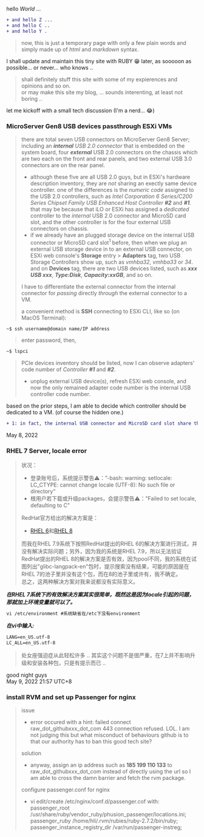 hello *World* ...
````diff
+ and hello Z ...
+ and hello C ..
+ and hello Y .
````
>now, this is just a temporary page with only a few plain words and simply made up of *html* and *markdown* syntax.

I shall update and maintain this tiny site with RUBY 😁 later, as sooooon as possible... or never... who knows ..

> shall definitely stuff this site with some of my expierences and opinions and so on.<br>
or may make this site my blog, ... sounds interenting, at least not boring ..

let me kickoff with a small tech discussion (I'm a nerd... 😂)

### MicroServer Gen8 USB devices passthrough ESXi VMs
> there are total seven USB connectors on MicroServer Gen8 Server; including an ***internal** USB 2.0 connector* that is embedded on the system board, four ***external*** USB 2.0 connectors on the chassis which are two each on the front and rear panels, and two external USB 3.0 connectors are on the rear panel.
>  + although these five are all USB 2.0 guys, but in ESXi's hardware description inventory, they are *not* sharing an exectly same device controller. one of the differences is the *numeric code* assigned to the USB 2.0 controllers, such as *Intel Corporation 6 Series/C200 Series Chipset Family USB Enhanced Host Controller **#2*** and ***#1***. that may be because that iLO or ESXi has assigned a *dedicated* controller to the *internal* USB 2.0 connector and MicroSD card slot, and the other controller is for the four external USB connectors on chassis.
>  + if we already have an plugged storage device on the internal USB connector or MicroSD card slot<sup>1</sup> before, then when we plug an external USB storage device in to an external USB connector, on ESXi web console's **Storage** entry > **Adapters** tag, two USB Storage Controllers show up, such as *vmhba32*, *vmhba33* or *34*. and on **Devices** tag, there are two USB devices listed, such as ***xxx USB xxx***, ***Type:Disk***, ***Capacity:xxGB***, and so on.<br>
>  
> I have to differentiate the external connector from the internal connector for *passing* directly *through* the external connector to a VM.<br>
> 
> a convenient method is **SSH** connecting to ESXi CLI, like so (on MacOS Terminal):
````diff
~$ ssh username@domain name/IP address
````
> enter password, then,
````diff
~$ lspci
````
> PCIe devices inventory should be listed, now I can observe adapters' code number of *Controller **#1*** and ***#2***.
>  + unplug external USB device(s), refresh ESXi web console, and now the only remained adapter code number is the internal USB controller code number.

based on the prior steps, I am able to decide which controller should be dedicated to a VM. (of course the hidden one.)


````diff
+ 1: in fact, the internal USB connector and MicroSD card slot share the same USB controllor
````


May 8, 2022

### RHEL 7 Server, locale error  
> 状况：
> + 登录账号后，系统提示警告⚠️：”-bash: warning: setlocale: LC_CTYPE: cannot change locale (UTF-8): No such file or directory“
> + 根用户若下载或升级packages，会提示警告⚠️："Failed to set locale, defaulting to C"
>  
> RedHat官方给出的解决方案是：
> + [RHEL 6](https://access.redhat.com/solutions/1267213 "RHEL 6环境")和[RHEL 8](https://access.redhat.com/solutions/4735471 "RHEL 8环境")  
>
>  而我在RHEL 7.9系统下按照RedHat提出的RHEL 6的解决方案进行测试，并没有解决实际问题；另外，因为我的系统是RHEL 7.9，所以无法验证RedHat提出的RHEL 8的解决方案是否有效，因为pool不同，我的系统在试图列出"glibc-langpack-en"包时，提示搜索没有结果，可能的原因是在RHEL 7的池子里并没有这个包，而在8的池子里或许有，我不确定。   
> 总之，这两种解决方案对我来说都没有实际意义。 


***在RHEL 7系统下的有效解决方案其实很简单，既然这是因为locale引起的问题，那就加上环境变量就可以了。***
````diff   
vi /etc/environment #系统缺省在/etc下没有environment
````
***在vi中输入:***
````diff
LANG=en_US.utf-8
LC_ALL=en_US.utf-8
````
> 处女座强迫症从此轻松许多 .. 其实这个问题不是很严重，在7上并不影响升级和安装各种包，只是有提示而已 ..  

good night guys<br>
May 9, 2022 21:57 UTC+8

### install RVM and set up Passenger for nginx
> issue
> + error occured with a hint: failed connect raw_dot_githubxxx_dot_com 443 connection refused. LOL. I am not judging this but what misconduct of behaviours github is to that our authority has to ban this good tech site?
> 
> solution
> + anyway, assign an ip address such as **185 199 110 133** to raw_dot_githubxxx_dot_com instead of directly using the url so I am able to cross the damn barrier and fetch the rvm package.
>
> configure passenger.conf for nginx
> + vi edit/create /etc/nginx/conf.d/passenger.cof with:<br>
>    passenger_root /usr/share/ruby/vendor_ruby/phusion_passenger/locations.ini;<br>
>    passenger_ruby /home/hli/.rvm/rubies/ruby-2.7.2/bin/ruby;<br>
>    passenger_instance_registry_dir /var/run/passenger-instreg;
